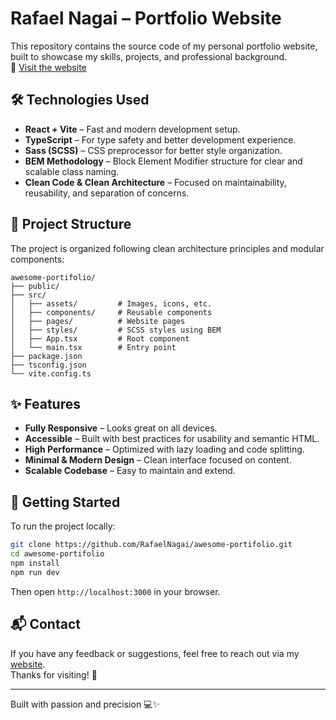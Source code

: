 # Rafael Nagai – Portfolio Website

This repository contains the source code of my personal portfolio website, built to showcase my skills, projects, and professional background.  
🔗 [Visit the website](https://rafael-nagai.vercel.app/)

## 🛠️ Technologies Used

- **React + Vite** – Fast and modern development setup.
- **TypeScript** – For type safety and better development experience.
- **Sass (SCSS)** – CSS preprocessor for better style organization.
- **BEM Methodology** – Block Element Modifier structure for clear and scalable class naming.
- **Clean Code & Clean Architecture** – Focused on maintainability, reusability, and separation of concerns.

## 📁 Project Structure

The project is organized following clean architecture principles and modular components:

```
awesome-portifolio/
├── public/
├── src/
│   ├── assets/         # Images, icons, etc.
│   ├── components/     # Reusable components
│   ├── pages/          # Website pages
│   ├── styles/         # SCSS styles using BEM
│   ├── App.tsx         # Root component
│   └── main.tsx        # Entry point
├── package.json
├── tsconfig.json
└── vite.config.ts
```

## ✨ Features

- **Fully Responsive** – Looks great on all devices.
- **Accessible** – Built with best practices for usability and semantic HTML.
- **High Performance** – Optimized with lazy loading and code splitting.
- **Minimal & Modern Design** – Clean interface focused on content.
- **Scalable Codebase** – Easy to maintain and extend.

## 🚀 Getting Started

To run the project locally:

```bash
git clone https://github.com/RafaelNagai/awesome-portifolio.git
cd awesome-portifolio
npm install
npm run dev
```

Then open `http://localhost:3000` in your browser.

## 📬 Contact

If you have any feedback or suggestions, feel free to reach out via my [website](https://rafael-nagai.vercel.app/).  
Thanks for visiting! 👋

---

Built with passion and precision 💻✨
